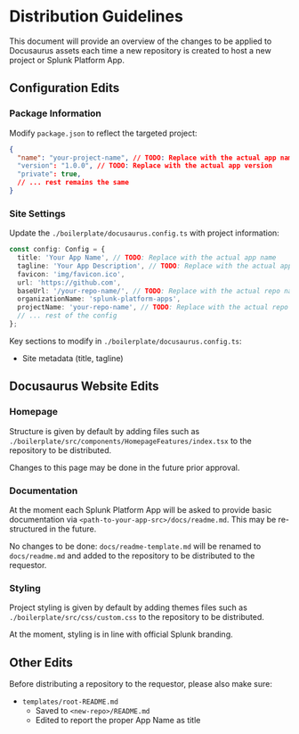 # Distribution Guidelines

This document will provide an overview of the changes to be applied to Docusaurus assets each time a new repository is created to host a new project or Splunk Platform App.

## Configuration Edits

### Package Information
Modify `package.json` to reflect the targeted project:

```json:my-website-tutorial/package.json
{
  "name": "your-project-name", // TODO: Replace with the actual app name
  "version": "1.0.0", // TODO: Replace with the actual app version
  "private": true,
  // ... rest remains the same
}
```

### Site Settings
Update the `./boilerplate/docusaurus.config.ts` with project information:

```typescript
const config: Config = {
  title: 'Your App Name', // TODO: Replace with the actual app name
  tagline: 'Your App Description', // TODO: Replace with the actual app description
  favicon: 'img/favicon.ico',
  url: 'https://github.com',
  baseUrl: '/your-repo-name/', // TODO: Replace with the actual repo name
  organizationName: 'splunk-platform-apps',
  projectName: 'your-repo-name', // TODO: Replace with the actual repo name
  // ... rest of the config
};
```

Key sections to modify in `./boilerplate/docusaurus.config.ts`:
- Site metadata (title, tagline)

## Docusaurus Website Edits

### Homepage
Structure is given by default by adding files such as `./boilerplate/src/components/HomepageFeatures/index.tsx` to the repository to be distributed.

Changes to this page may be done in the future prior approval.

### Documentation
At the moment each Splunk Platform App will be asked to provide basic documentation via `<path-to-your-app-src>/docs/readme.md`. This may be re-structured in the future.

No changes to be done: `docs/readme-template.md` will be renamed to `docs/readme.md` and added to the repository to be distributed to the requestor.

### Styling
Project styling is given by default by adding themes files such as `./boilerplate/src/css/custom.css` to the repository to be distributed.

At the moment, styling is in line with official Splunk branding.

## Other Edits
Before distributing a repository to the requestor, please also make sure:

- `templates/root-README.md`
  - Saved to `<new-repo>/README.md`
  - Edited to report the proper App Name as title